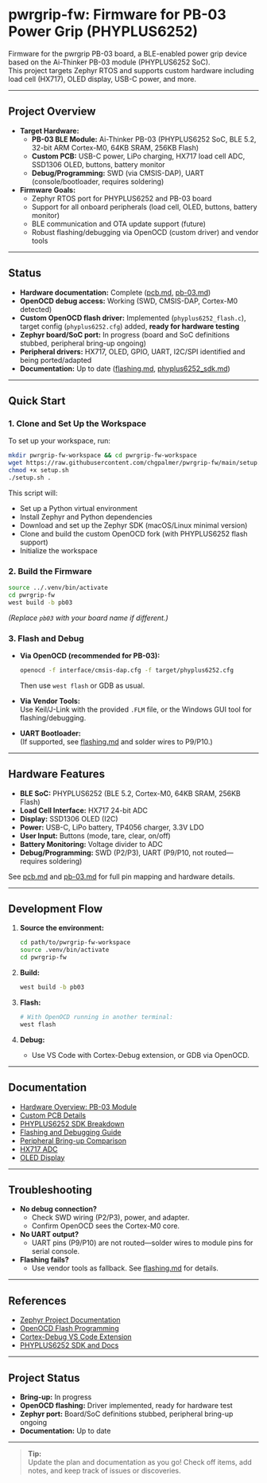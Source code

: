 # pwrgrip-fw: Firmware for PB-03 Power Grip (PHYPLUS6252)

Firmware for the pwrgrip PB-03 board, a BLE-enabled power grip device based on the Ai-Thinker PB-03 module (PHYPLUS6252 SoC).  
This project targets Zephyr RTOS and supports custom hardware including load cell (HX717), OLED display, USB-C power, and more.

---

## Project Overview

- **Target Hardware:**  
  - **PB-03 BLE Module:** Ai-Thinker PB-03 (PHYPLUS6252 SoC, BLE 5.2, 32-bit ARM Cortex-M0, 64KB SRAM, 256KB Flash)
  - **Custom PCB:** USB-C power, LiPo charging, HX717 load cell ADC, SSD1306 OLED, buttons, battery monitor
  - **Debug/Programming:** SWD (via CMSIS-DAP), UART (console/bootloader, requires soldering)
- **Firmware Goals:**  
  - Zephyr RTOS port for PHYPLUS6252 and PB-03 board
  - Support for all onboard peripherals (load cell, OLED, buttons, battery monitor)
  - BLE communication and OTA update support (future)
  - Robust flashing/debugging via OpenOCD (custom driver) and vendor tools

---

## Status

- **Hardware documentation:** Complete ([pcb.md](docs/overview/pcb.md), [pb-03.md](docs/overview/pb-03.md))
- **OpenOCD debug access:** Working (SWD, CMSIS-DAP, Cortex-M0 detected)
- **Custom OpenOCD flash driver:** Implemented (`phyplus6252_flash.c`), target config (`phyplus6252.cfg`) added, **ready for hardware testing**
- **Zephyr board/SoC port:** In progress (board and SoC definitions stubbed, peripheral bring-up ongoing)
- **Peripheral drivers:** HX717, OLED, GPIO, UART, I2C/SPI identified and being ported/adapted
- **Documentation:** Up to date ([flashing.md](docs/overview/flashing.md), [phyplus6252_sdk.md](docs/overview/phyplus6252_sdk.md))

---

## Quick Start

### 1. Clone and Set Up the Workspace

To set up your workspace, run:

```sh
mkdir pwrgrip-fw-workspace && cd pwrgrip-fw-workspace
wget https://raw.githubusercontent.com/chgpalmer/pwrgrip-fw/main/setup.sh
chmod +x setup.sh
./setup.sh .
```

This script will:
- Set up a Python virtual environment
- Install Zephyr and Python dependencies
- Download and set up the Zephyr SDK (macOS/Linux minimal version)
- Clone and build the custom OpenOCD fork (with PHYPLUS6252 flash support)
- Initialize the workspace

### 2. Build the Firmware

```sh
source ../.venv/bin/activate
cd pwrgrip-fw
west build -b pb03
```
*(Replace `pb03` with your board name if different.)*

### 3. Flash and Debug

- **Via OpenOCD (recommended for PB-03):**
  ```sh
  openocd -f interface/cmsis-dap.cfg -f target/phyplus6252.cfg
  ```
  Then use `west flash` or GDB as usual.

- **Via Vendor Tools:**  
  Use Keil/J-Link with the provided `.FLM` file, or the Windows GUI tool for flashing/debugging.

- **UART Bootloader:**  
  (If supported, see [flashing.md](docs/overview/flashing.md) and solder wires to P9/P10.)

---

## Hardware Features

- **BLE SoC:** PHYPLUS6252 (BLE 5.2, Cortex-M0, 64KB SRAM, 256KB Flash)
- **Load Cell Interface:** HX717 24-bit ADC
- **Display:** SSD1306 OLED (I2C)
- **Power:** USB-C, LiPo battery, TP4056 charger, 3.3V LDO
- **User Input:** Buttons (mode, tare, clear, on/off)
- **Battery Monitoring:** Voltage divider to ADC
- **Debug/Programming:** SWD (P2/P3), UART (P9/P10, not routed—requires soldering)

See [pcb.md](docs/overview/pcb.md) and [pb-03.md](docs/overview/pb-03.md) for full pin mapping and hardware details.

---

## Development Flow

1. **Source the environment:**
    ```sh
    cd path/to/pwrgrip-fw-workspace
    source .venv/bin/activate
    cd pwrgrip-fw
    ```

2. **Build:**
    ```sh
    west build -b pb03
    ```

3. **Flash:**
    ```sh
    # With OpenOCD running in another terminal:
    west flash
    ```

4. **Debug:**
    - Use VS Code with Cortex-Debug extension, or GDB via OpenOCD.

---

## Documentation

- [Hardware Overview: PB-03 Module](docs/overview/pb-03.md)
- [Custom PCB Details](docs/overview/pcb.md)
- [PHYPLUS6252 SDK Breakdown](docs/overview/phyplus6252_sdk.md)
- [Flashing and Debugging Guide](docs/overview/flashing.md)
- [Peripheral Bring-up Comparison](docs/overview/frusdk_physdk_comparison.md)
- [HX717 ADC](docs/overview/hx717.md)
- [OLED Display](docs/overview/oled.md)

---

## Troubleshooting

- **No debug connection?**  
  - Check SWD wiring (P2/P3), power, and adapter.
  - Confirm OpenOCD sees the Cortex-M0 core.
- **No UART output?**  
  - UART pins (P9/P10) are not routed—solder wires to module pins for serial console.
- **Flashing fails?**  
  - Use vendor tools as fallback. See [flashing.md](docs/overview/flashing.md) for details.

---

## References

- [Zephyr Project Documentation](https://docs.zephyrproject.org/latest/)
- [OpenOCD Flash Programming](https://open-cmsis-pack.github.io/OpenOCD-Flash-Programming/)
- [Cortex-Debug VS Code Extension](https://marketplace.visualstudio.com/items?itemName=marus25.cortex-debug)
- [PHYPLUS6252 SDK and Docs](docs/overview/phyplus6252_sdk.md)

---

## Project Status

- **Bring-up:** In progress
- **OpenOCD flashing:** Driver implemented, ready for hardware test
- **Zephyr port:** Board/SoC definitions stubbed, peripheral bring-up ongoing
- **Documentation:** Up to date

---

> **Tip:**  
> Update the plan and documentation as you go! Check off items, add notes, and keep track of issues or discoveries.
